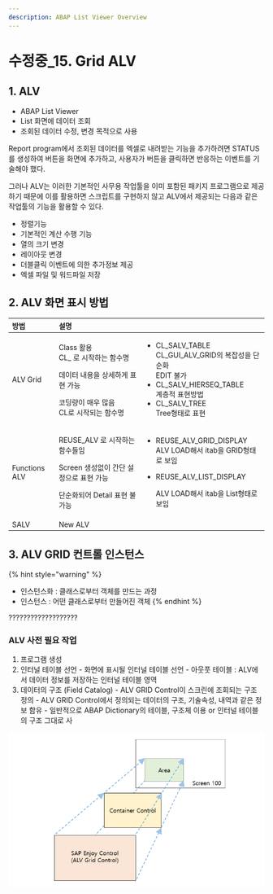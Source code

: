 ```yaml
---
description: ABAP List Viewer Overview
---
```


# 수정중\_15. Grid ALV

## 1. ALV

* ABAP List Viewer
* List 화면에 데이터 조회
* 조회된 데이터 수정, 변경 목적으로 사용 

Report program에서 조회된 데이터를 엑셀로 내려받는 기능을 추가하려면 STATUS를 생성하여 버튼을 화면에 추가하고, 사용자가 버튼을 클릭하면 반응하는 이벤트를 기술해야 했다. 

그러나 ALV는 이러한 기본적인 사무용 작업툴을 이미 포함된 패키지 프로그램으로 제공하기 때문에 이를 활용하면 스크립트를 구현하지 않고 ALV에서 제공되는 다음과 같은 작업툴의 기능을 활용할 수 있다. 

* 정렬기능
* 기본적인 계산 수행 기능
* 열의 크기 변경
* 레이아웃 변경
* 더블클릭 이벤트에 의한 추가정보 제공
* 엑셀 파일 및 워드파일 저장



## 2. ALV 화면 표시 방법

<table>
  <thead>
    <tr>
      <th style="text-align:left">&#xBC29;&#xBC95;</th>
      <th style="text-align:left">&#xC124;&#xBA85;</th>
      <th style="text-align:left"></th>
    </tr>
  </thead>
  <tbody>
    <tr>
      <td style="text-align:left">ALV Grid</td>
      <td style="text-align:left">
        <p>Class &#xD65C;&#xC6A9;
          <br />CL_ &#xB85C; &#xC2DC;&#xC791;&#xD558;&#xB294; &#xD568;&#xC218;&#xBA85;</p>
        <p>&#xB370;&#xC774;&#xD130; &#xB0B4;&#xC6A9;&#xC744; &#xC0C1;&#xC138;&#xD558;&#xAC8C;
          &#xD45C;&#xD604; &#xAC00;&#xB2A5;</p>
        <p>&#xCF54;&#xB529;&#xB7C9;&#xC774; &#xB9E4;&#xC6B0; &#xB9CE;&#xC74C;
          <br
          />CL&#xB85C; &#xC2DC;&#xC791;&#xB418;&#xB294; &#xD568;&#xC218;&#xBA85;</p>
      </td>
      <td style="text-align:left">
        <ul>
          <li>CL_SALV_TABLE
            <br />CL_GUI_ALV_GRID&#xC758; &#xBCF5;&#xC7A1;&#xC131;&#xC744; &#xB2E8;&#xC21C;&#xD654;
            <br
            />EDIT &#xBD88;&#xAC00;</li>
          <li>CL_SALV_HIERSEQ_TABLE
            <br />&#xACC4;&#xCE35;&#xC801; &#xD45C;&#xD604;&#xBC29;&#xBC95;</li>
          <li>CL_SALV_TREE
            <br />Tree&#xD615;&#xD0DC;&#xB85C; &#xD45C;&#xD604;</li>
        </ul>
      </td>
    </tr>
    <tr>
      <td style="text-align:left">Functions ALV</td>
      <td style="text-align:left">
        <p>REUSE_ALV &#xB85C; &#xC2DC;&#xC791;&#xD558;&#xB294; &#xD568;&#xC218;&#xB4E4;&#xC784;</p>
        <p>Screen &#xC0DD;&#xC131;&#xC5C6;&#xC774; &#xAC04;&#xB2E8; &#xC124;&#xC815;&#xC73C;&#xB85C;
          &#xD45C;&#xD604; &#xAC00;&#xB2A5;</p>
        <p>&#xB2E8;&#xC21C;&#xD654;&#xB418;&#xC5B4; Detail &#xD45C;&#xD604; &#xBD88;&#xAC00;&#xB2A5;</p>
      </td>
      <td style="text-align:left">
        <ul>
          <li>REUSE_ALV_GRID_DISPLAY
            <br />ALV LOAD&#xD574;&#xC11C; itab&#xC744; GRID&#xD615;&#xD0DC;&#xB85C; &#xBCF4;&#xC784;</li>
          <li>
            <p>REUSE_ALV_LIST_DISPLAY</p>
            <p>ALV LOAD&#xD574;&#xC11C; itab&#xC744; List&#xD615;&#xD0DC;&#xB85C; &#xBCF4;&#xC784;</p>
          </li>
        </ul>
      </td>
    </tr>
    <tr>
      <td style="text-align:left">SALV</td>
      <td style="text-align:left">New ALV</td>
      <td style="text-align:left"></td>
    </tr>
  </tbody>
</table>



## 3. ALV GRID 컨트롤 인스턴스 

{% hint style="warning" %}
* 인스턴스화 : 클래스로부터 객체를 만드는 과정
* 인스턴스 : 어떤 클래스로부터 만들어진 객체
{% endhint %}

 ???????????????????

### ALV 사전 필요 작업

1. 프로그램 생성
2. 인터널 테이블 선언 - 화면에 표시될 인터널 테이블 선언 - 아웃풋 테이블 : ALV에서 데이터 정보를 저장하는 인터널 테이블 영역
3. 데이터의 구조 \(Field Catalog\) - ALV GRID  Control이 스크린에 조회되는 구조 정의 - ALV GRID Control에서 정의되는 데이터의 구조, 기술속성, 내역과 같은 정보 함유 - 일반적으로 ABAP Dictionary의 테이블, 구조체 이용 or 인터널 테이블의 구조 그대로 사 

![](../../.gitbook/assets/image%20%2872%29.png)











